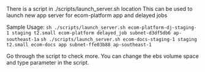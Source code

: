 There is a script in ./scripts/launch_server.sh location
This can be used to launch new app server for ecom-platform app and
delayed jobs

Sample Usage:
`sh ./scripts/launch_server.sh ecom-platform-dj-staging-1 staging t2.small ecom-platform delayed_job subnet-d3df5db6 ap-southeast-1a`
`sh ./scripts/launch_server.sh ecom-docs-staging-1 staging t2.small ecom-docs app subnet-ffe03b88 ap-southeast-1`

Go through the script to check more.
You can change the ebs volume space and type parameter in the script.
